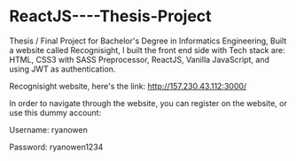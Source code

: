 # ReactJS----Thesis-Project
Thesis / Final Project for Bachelor's Degree in Informatics Engineering, Built a website called Recognisight, I built the front end side with Tech stack are: HTML, CSS3 with SASS Preprocessor, ReactJS, Vanilla JavaScript, and using JWT as authentication. 

Recognisight website, here's the link: http://157.230.43.112:3000/

In order to navigate through the website, you can register on the website, or use this dummy account:

Username: ryanowen

Password: ryanowen1234
